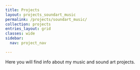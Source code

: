 ```yaml
---
title: Projects
layout: projects_soundart_music
permalink: /projects/soundart_music/
collection: projects
entries_layout: grid
classes: wide
sidebar: 
  nav: project_nav

---
```


Here you will find info about my music and sound art projects.

